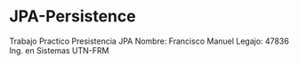 # JPA-Persistence

Trabajo Practico Presistencia JPA
Nombre: Francisco Manuel
Legajo: 47836
Ing. en Sistemas UTN-FRM
